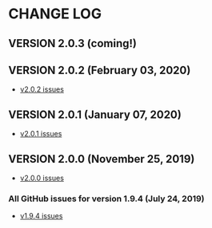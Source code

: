 # CHANGE LOG

## VERSION 2.0.3 (coming!)

## VERSION 2.0.2 (February 03, 2020)
* [v2.0.2 issues](https://github.com/LaSalleSoftware/lsv2-lasalleui-pkg/milestone/4?closed=1)

## VERSION 2.0.1 (January 07, 2020)
* [v2.0.1 issues](https://github.com/LaSalleSoftware/lsv2-lasalleui-pkg/milestone/3?closed=1)

## VERSION 2.0.0 (November 25, 2019)
* [v2.0.0 issues](https://github.com/LaSalleSoftware/lsv2-lasalleui-pkg/milestone/2?closed=1)

### All GitHub issues for version 1.9.4 (July 24, 2019)
* [v1.9.4 issues](https://github.com/LaSalleSoftware/lsv2-lasalleui-pkg/milestone/1?closed=1)
